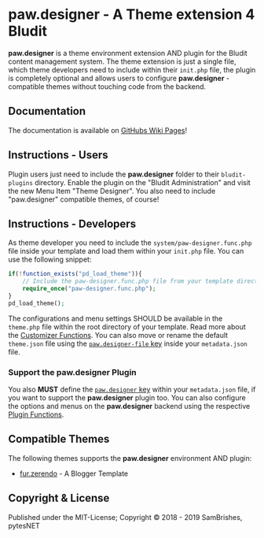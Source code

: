 paw.designer - A Theme extension 4 Bludit
=========================================
**paw.designer** is a theme environment extension AND plugin for the Bludit content management
system. The theme extension is just a single file, which theme developers need to include within
their `init.php` file, the plugin is completely optional and allows users to configure
**paw.designer** -compatible themes without touching code from the backend.

Documentation
-------------
The documentation is available on [GitHubs Wiki Pages](https://github.com/pytesNET/paw.designer/wiki)!

Instructions - Users
--------------------
Plugin users just need to include the **paw.designer** folder to their `bludit-plugins` directory.
Enable the plugin on the "Bludit Administration" and visit the new Menu Item "Theme Designer".
You also need to include "paw.designer" compatible themes, of course!

Instructions - Developers
-------------------------
As theme developer you need to include the `system/paw-designer.func.php` file inside your template
and load them within your `init.php` file. You can use the following snippet:

```php
if(!function_exists("pd_load_theme")){
    // Include the paw-designer.func.php file from your template directory
    require_once("paw-designer.func.php");
}
pd_load_theme();
```

The configurations and menu settings SHOULD be available in the `theme.php` file within the root
directory of your template. Read more about the [Customizer Functions](https://github.com/pytesNET/paw.designer/wiki/Customizer-Functions).
You can also move or rename the default `theme.json` file using the [`paw.designer-file` key](https://github.com/pytesNET/paw.designer/wiki/Plugin-Functions#pawdesigner-file)
inside your `metadata.json` file.

### Support the paw.designer Plugin
You also **MUST** define the [`paw.designer` key](https://github.com/pytesNET/paw.designer/wiki/Plugin-Functions#imporant)
within your `metadata.json` file, if you want to support the **paw.designer** plugin too. You can
also configure the options and menus on the **paw.designer** backend using the respective
[Plugin Functions](https://github.com/pytesNET/paw.designer/wiki/Plugin-Functions#pd_configure_optionkey-config).

Compatible Themes
-----------------
The following themes supports the **paw.designer** environment AND plugin:

- [fur.zerendo](https://github.com/pytesNET/fur.zerendo) - A Blogger Template

Copyright & License
-------------------
Published under the MIT-License; Copyright © 2018 - 2019 SamBrishes, pytesNET
